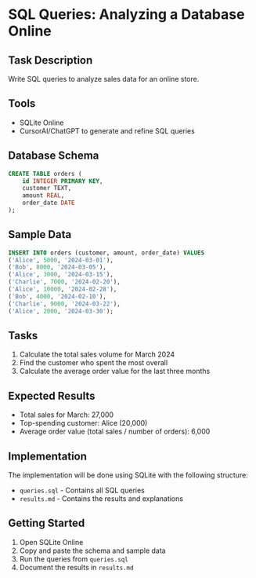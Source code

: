 # SQL Queries: Analyzing a Database Online

## Task Description
Write SQL queries to analyze sales data for an online store.

## Tools
- SQLite Online
- CursorAI/ChatGPT to generate and refine SQL queries

## Database Schema
```sql
CREATE TABLE orders (
    id INTEGER PRIMARY KEY,
    customer TEXT,
    amount REAL,
    order_date DATE
);
```

## Sample Data
```sql
INSERT INTO orders (customer, amount, order_date) VALUES
('Alice', 5000, '2024-03-01'),
('Bob', 8000, '2024-03-05'),
('Alice', 3000, '2024-03-15'),
('Charlie', 7000, '2024-02-20'),
('Alice', 10000, '2024-02-28'),
('Bob', 4000, '2024-02-10'),
('Charlie', 9000, '2024-03-22'),
('Alice', 2000, '2024-03-30');
```

## Tasks
1. Calculate the total sales volume for March 2024
2. Find the customer who spent the most overall
3. Calculate the average order value for the last three months

## Expected Results
- Total sales for March: 27,000
- Top-spending customer: Alice (20,000)
- Average order value (total sales / number of orders): 6,000

## Implementation
The implementation will be done using SQLite with the following structure:
- `queries.sql` - Contains all SQL queries
- `results.md` - Contains the results and explanations

## Getting Started
1. Open SQLite Online
2. Copy and paste the schema and sample data
3. Run the queries from `queries.sql`
4. Document the results in `results.md` 